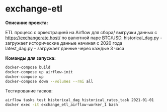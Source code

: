 # exchange-etl

**Описание проекта:**   

ETL процесс с оркестрацией на Airflow для сбора/ выгрузки данных с https://exchangerate.host/ по валютной паре BTC/USD. 
historical_dag.py - загружает исторические данные начиная с 2020 года  
latest_dag.py - загружает данные через каждые 3 часа  

**Команды для запуска:**
``` bash
docker-compose build 
docker-compose up airflow-init
docker-compose up
docker-compose down --volumes --rmi all
```

Тестирование тасков:  
```bash
airflow tasks test historical_dag historical_rates_task 2021-01-01
docker exec -it exchange_etl_airflow-worker_1 bash
```



